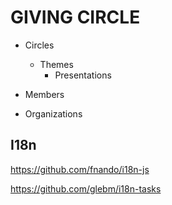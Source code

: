 # GIVING CIRCLE

- Circles
  - Themes
    - Presentations

- Members
- Organizations


## I18n

https://github.com/fnando/i18n-js

https://github.com/glebm/i18n-tasks
